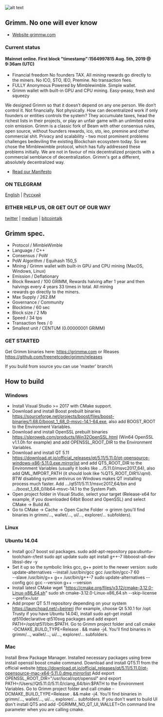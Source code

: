 
![alt text](https://i.ibb.co/vBHKqqV/logo200.png)
## Grimm. No one will ever know
- [Website grimmw.com](https://grimmw.com)
### Current status

#### Mainnet online. First block "timestamp":1564997815 Aug. 5th, 2019 @ 9:36am (UTC)



- Financial freedom
No founders TAX. All mining rewards go directly to the miners. No ICO, STO, IEO, Premine. No transaction fees.
- FULLY Anonymous
Powered by Mimblewimble. Simple wallet.
- Grimm wallet with built-in GPU and CPU mining.
Easy-peasy, fresh and squeezy

We designed Grimm so that it doesn’t depend on any one person. We don’t control it. Not financially. Not physically. How can decentralized work if only founders or entities controls the system? They accumulate taxes, head the richest lists in their projects, or play an unfair game with an unlimited extra coin emission. Grimm is a classic fork of Beam with other consensus rules, open source, without founders rewards, ico, sto, ieo, premine and other commercial shit. Privacy and scalability - two most prominent problems challenges bedeviling the existing Blockchain ecosystem today. So we chose the Mimblewimble protocol, which has fully addressed these problems initially. We are not in favour of mix decentralized projects with a commercial semblance of decentralization. Grimm's got a different, absolutely decentralized way.

- [Read our Manifesto](https://github.com/freenetcoder/Manifesto/blob/master/Manifesto.md)


### ON TELEGRAM

[English](https://t.me/grimmw) | [Русский](https://t.me/grimmwru)

### EITHER HELP US, OR GET OUT OF OUR WAY

[twitter](https://twitter.com/grimmwcom) | [medium](https://medium.com/grimmwcom) | [bitcointalk](https://bitcointalk.org)

## Grimm spec.
- Protocol / MimbleWimble
- Language / C++
- Consensus / PoW
- PoW Algorithm / Equihash 150_5
- Mining / Grimm wallet with built-in GPU and CPU mining (MacOS, Windows, Linux)
- Emission / Deflationary
- Block Reward / 100 GRIMM, Rewards halving after 1 year and then halvings every 4 years 33 times in total. All mining
- rewards go directly to the miners.
- Max Supply / 262.8M
- Governance / Community
- Blocktime / 60 sec
- Block size / 2 Mb
- Speed / 34 tps
- Transaction fees / 0
- Smallest unit / CENTUM (0.00000001 GRIMM)

### GET STARTED


Get Grimm binaries here: https://grimmw.com or Rleases https://github.com/freenetcoder/grimm/releases

If you build from source you can use 'master' branch\

## How to build

### Windows
- Install Visual Studio >= 2017 with CMake support.
- Download and install Boost prebuilt binaries https://sourceforge.net/projects/boost/files/boost-binaries/1.68.0/boost_1_68_0-msvc-14.1-64.exe, also add BOOST_ROOT to the Environment Variables.
- Download and install OpenSSL prebuilt binaries https://slproweb.com/products/Win32OpenSSL.html (Win64 OpenSSL v1.1.0h for example) and add OPENSSL_ROOT_DIR to the Environment Variables.
- Download and install QT 5.11 https://download.qt.io/official_releases/qt/5.11/5.11.0/qt-opensource-windows-x86-5.11.0.exe.mirrorlist and add QT5_ROOT_DIR to the Environment Variables (usually it looks like .../5.11.0/msvc2017_64), also add QML_IMPORT_PATH (it should look like %QT5_ROOT_DIR%\qml). BTW disabling system antivirus on Windows makes QT installing process much faster.
Add .../qt511/5.11.1/msvc2017_64/bin and .../boost_1_68_0/lib64-msvc-14.1 to the System Path.
- Open project folder in Visual Studio, select your target (Release-x64 for example, if you downloaded 64bit Boost and OpenSSL) and select CMake -> Build All.
- Go to CMake -> Cache -> Open Cache Folder -> grimm (you'll find binaries in grimm/..., wallet/..., ui/..., explorer/... subfolders).

### Linux
### Ubuntu 14.04
- Install gcc7 boost ssl packages.
  sudo add-apt-repository ppa:ubuntu-toolchain-r/test
  sudo apt update
  sudo apt install g++-7 libboost-all-dev libssl-dev -y
- Set it up so the symbolic links gcc, g++ point to the newer version:
  sudo update-alternatives --install /usr/bin/gcc gcc /usr/bin/gcc-7 60 \
                           --slave /usr/bin/g++ g++ /usr/bin/g++-7
  sudo update-alternatives --config gcc
  gcc --version
  g++ --version
- Install latest CMake
  wget "https://cmake.org/files/v3.12/cmake-3.12.0-Linux-x86_64.sh"
  sudo sh cmake-3.12.0-Linux-x86_64.sh --skip-license --prefix=/usr
- Add proper QT 5.11 repository depending on your system https://launchpad.net/~beineri (for example, choose Qt 5.10.1 for /opt Trusty if you have Ubuntu 14.04), install sudo apt-get install qt510declarative qt510svg packages and add export PATH=/opt/qt511/bin:$PATH.
Go to Grimm project folder and call cmake -DCMAKE_BUILD_TYPE=Release . && make -j4.
You'll find binaries in grimm/..., wallet/..., ui/..., explorer/... subfolders.

### Mac
Install Brew Package Manager.
Installed necessary packages using brew install openssl boost cmake command.
Download and install QT5.11 from the official website https://download.qt.io/official_releases/qt/5.11/5.11.0/qt-opensource-mac-x64-5.11.0.dmg.mirrorlist
Add export OPENSSL_ROOT_DIR="/usr/local/opt/openssl" and export PATH=/Users/<username>/Qt5.11.0/5.11.0/clang_64/bin:$PATH to the Environment Variables.
Go to Grimm project folder and call cmake -DCMAKE_BUILD_TYPE=Release . && make -j4.
You'll find binaries in grimm/..., wallet/..., ui/..., explorer/... subfolders.
If you don't want to build UI don't install QT5 and add -DGRIMM_NO_QT_UI_WALLET=On command line parameter when you are calling cmake.
